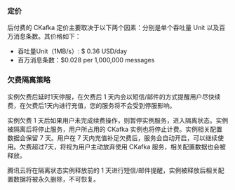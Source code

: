 ### 定价

后付费的 CKafka 定价主要取决于以下两个因素：分别是单个吞吐量 Unit 以及百万消息条数。其价格如下：

- 吞吐量Unit（1MB/s）: $ 0.36 USD/day
- 百万消息条数：$0.028 per 1,000,000 messages

### 欠费隔离策略 

实例欠费后延时1天停服，在欠费后 1 天内会以短信/邮件的方式提醒用户尽快续费，在欠费后1天内进行充值，您的服务将不会受到停服影响。

实例欠费 1 天后如果用户未完成续费操作，则暂停实例服务，进入隔离状态。实例被隔离后将停止服务，用户所占用的 CKafka 实例也将停止计费。实例相关配置数据会保留 7 天。用户在 7 天内充值补足欠费后，服务会自动开启，可以继续使用。欠费超过7天，将视为用户主动放弃使用 CKafka 服务，相关配置数据也会被释放。

腾讯云将在隔离状态实例释放前的 1 天进行短信/邮件提醒，实例被释放后相关配置数据将被永久删除，不可恢复。
